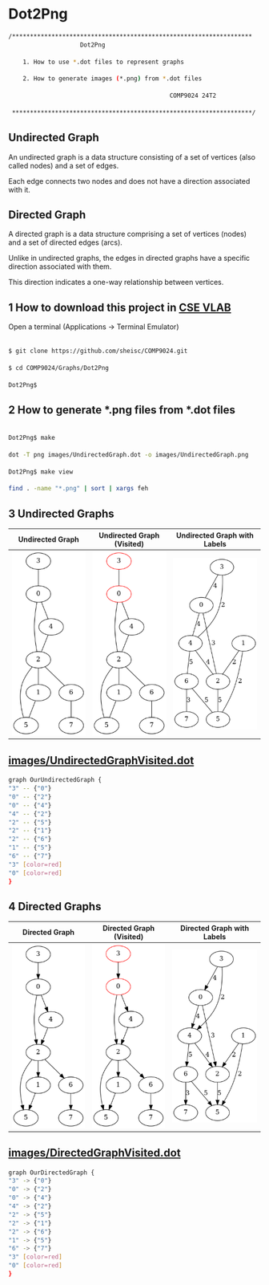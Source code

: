 # Dot2Png

``` sh
/*******************************************************************
                    Dot2Png

    1. How to use *.dot files to represent graphs

    2. How to generate images (*.png) from *.dot files

                                             COMP9024 24T2

 *******************************************************************/
``` 

## Undirected Graph

An undirected graph is a data structure consisting of a set of vertices (also called nodes) and a set of edges. 

Each edge connects two nodes and does not have a direction associated with it. 

## Directed Graph

A directed graph is a data structure comprising a set of vertices (nodes) and a set of directed edges (arcs).

Unlike in undirected graphs, the edges in directed graphs have a specific direction associated with them. 

This direction indicates a one-way relationship between vertices. 


## 1 How to download this project in [CSE VLAB](https://vlabgateway.cse.unsw.edu.au/)

Open a terminal (Applications -> Terminal Emulator)

```sh

$ git clone https://github.com/sheisc/COMP9024.git

$ cd COMP9024/Graphs/Dot2Png

Dot2Png$ 

```



## 2 How to generate *.png files from *.dot files


``` sh

Dot2Png$ make

dot -T png images/UndirectedGraph.dot -o images/UndirectedGraph.png 

Dot2Png$ make view

find . -name "*.png" | sort | xargs feh

```

## 3 Undirected Graphs

| Undirected Graph | Undirected Graph (Visited) |  Undirected Graph with Labels |
|:-------------:|:-------------:|:-------------:|
| <img src="images/UndirectedGraph.png" width="100%" height="100%"> |  <img src="images/UndirectedGraphVisited.png" width="100%" height="100%"> | <img src="images/UndirectedGraphWithLabel.png" width="100%" height="100%"> |


## [images/UndirectedGraphVisited.dot](./images/UndirectedGraphVisited.dot)
```sh
graph OurUndirectedGraph {    
"3" -- {"0"}
"0" -- {"2"}
"0" -- {"4"}
"4" -- {"2"}
"2" -- {"5"}
"2" -- {"1"}
"2" -- {"6"}
"1" -- {"5"}
"6" -- {"7"}
"3" [color=red]
"0" [color=red]
}

```

## 4 Directed Graphs

| Directed Graph | Directed Graph (Visited) |  Directed Graph with Labels |
|:-------------:|:-------------:|:-------------:|
| <img src="images/DirectedGraph.png" width="100%" height="100%"> |  <img src="images/DirectedGraphVisited.png" width="100%" height="100%"> | <img src="images/DirectedGraphWithLabel.png" width="100%" height="100%"> |


## [images/DirectedGraphVisited.dot](./images/DirectedGraphVisited.dot)
```sh
graph OurDirectedGraph {    
"3" -> {"0"}
"0" -> {"2"}
"0" -> {"4"}
"4" -> {"2"}
"2" -> {"5"}
"2" -> {"1"}
"2" -> {"6"}
"1" -> {"5"}
"6" -> {"7"}
"3" [color=red]
"0" [color=red]
}

```

